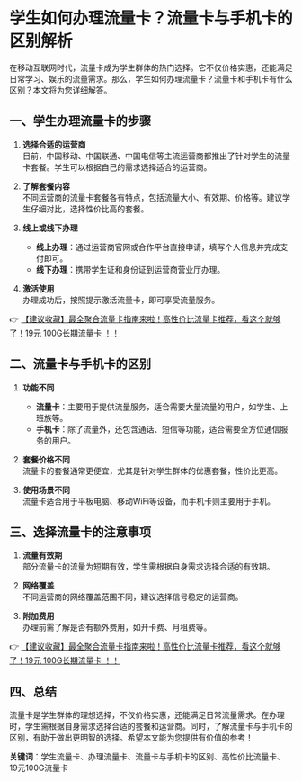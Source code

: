 # 学生如何办理流量卡？流量卡与手机卡的区别解析

在移动互联网时代，流量卡成为学生群体的热门选择。它不仅价格实惠，还能满足日常学习、娱乐的流量需求。那么，学生如何办理流量卡？流量卡和手机卡有什么区别？本文将为您详细解答。

## 一、学生办理流量卡的步骤

1. **选择合适的运营商**  
   目前，中国移动、中国联通、中国电信等主流运营商都推出了针对学生的流量卡套餐。学生可以根据自己的需求选择适合的运营商。

2. **了解套餐内容**  
   不同运营商的流量卡套餐各有特点，包括流量大小、有效期、价格等。建议学生仔细对比，选择性价比高的套餐。

3. **线上或线下办理**  
   - **线上办理**：通过运营商官网或合作平台直接申请，填写个人信息并完成支付即可。  
   - **线下办理**：携带学生证和身份证到运营商营业厅办理。

4. **激活使用**  
   办理成功后，按照提示激活流量卡，即可享受流量服务。

👉 [【建议收藏】最全聚合流量卡指南来啦！高性价比流量卡推荐，看这个就够了！19元 100G长期流量卡 ！！](https://bit.ly/Liuliangka)

## 二、流量卡与手机卡的区别

1. **功能不同**  
   - **流量卡**：主要用于提供流量服务，适合需要大量流量的用户，如学生、上班族等。  
   - **手机卡**：除了流量外，还包含通话、短信等功能，适合需要全方位通信服务的用户。

2. **套餐价格不同**  
   流量卡的套餐通常更便宜，尤其是针对学生群体的优惠套餐，性价比更高。

3. **使用场景不同**  
   流量卡适合用于平板电脑、移动WiFi等设备，而手机卡则主要用于手机。

## 三、选择流量卡的注意事项

1. **流量有效期**  
   部分流量卡的流量为短期有效，学生需根据自身需求选择合适的有效期。

2. **网络覆盖**  
   不同运营商的网络覆盖范围不同，建议选择信号稳定的运营商。

3. **附加费用**  
   办理前需了解是否有额外费用，如开卡费、月租费等。

👉 [【建议收藏】最全聚合流量卡指南来啦！高性价比流量卡推荐，看这个就够了！19元 100G长期流量卡 ！！](https://bit.ly/Liuliangka)

## 四、总结

流量卡是学生群体的理想选择，不仅价格实惠，还能满足日常流量需求。在办理时，学生需根据自身需求选择合适的套餐和运营商。同时，了解流量卡与手机卡的区别，有助于做出更明智的选择。希望本文能为您提供有价值的参考！

**关键词**：学生流量卡、办理流量卡、流量卡与手机卡的区别、高性价比流量卡、19元100G流量卡
